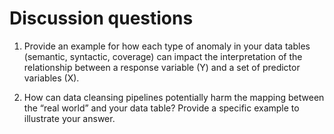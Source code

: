 # Discussion questions

1. Provide an example for how each type of anomaly in your data tables (semantic, syntactic, coverage) can impact the interpretation of the relationship between a response variable (Y) and a set of predictor variables (X). 

2. How can data cleansing pipelines potentially harm the mapping between the “real world” and your data table? Provide a specific example to illustrate your answer.
